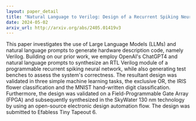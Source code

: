 ```yaml
---
layout: paper_detail
title: "Natural Language to Verilog: Design of a Recurrent Spiking Neural Network using Large Language Models and ChatGPT"
date: 2024-05-02
arxiv_url: http://arxiv.org/abs/2405.01419v3
---
```


This paper investigates the use of Large Language Models (LLMs) and natural language prompts to generate hardware description code, namely Verilog. Building on our prior work, we employ OpenAI's ChatGPT4 and natural language prompts to synthesize an RTL Verilog module of a programmable recurrent spiking neural network, while also generating test benches to assess the system's correctness. The resultant design was validated in three simple machine learning tasks, the exclusive OR, the IRIS flower classification and the MNIST hand-written digit classification. Furthermore, the design was validated on a Field-Programmable Gate Array (FPGA) and subsequently synthesized in the SkyWater 130 nm technology by using an open-source electronic design automation flow. The design was submitted to Efabless Tiny Tapeout 6.
